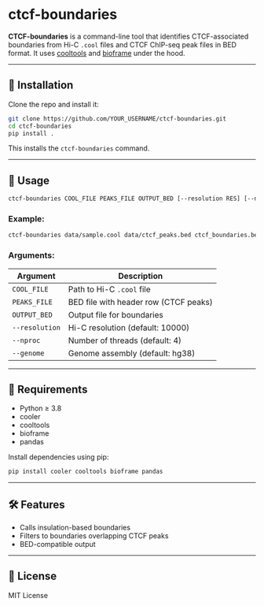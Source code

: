 # ctcf-boundaries

**CTCF-boundaries** is a command-line tool that identifies CTCF-associated boundaries from Hi-C `.cool` files and CTCF ChIP-seq peak files in BED format. It uses [cooltools](https://github.com/open2c/cooltools) and [bioframe](https://github.com/open2c/bioframe) under the hood.

---

## 🚀 Installation

Clone the repo and install it:

```bash
git clone https://github.com/YOUR_USERNAME/ctcf-boundaries.git
cd ctcf-boundaries
pip install .
```

This installs the `ctcf-boundaries` command.

---

## 🔧 Usage

```bash
ctcf-boundaries COOL_FILE PEAKS_FILE OUTPUT_BED [--resolution RES] [--nproc N] [--genome GENOME]
```

### Example:

```bash
ctcf-boundaries data/sample.cool data/ctcf_peaks.bed ctcf_boundaries.bed --resolution 10000 --nproc 4
```

### Arguments:

| Argument       | Description                            |
|----------------|----------------------------------------|
| `COOL_FILE`    | Path to Hi-C `.cool` file              |
| `PEAKS_FILE`   | BED file with header row (CTCF peaks)  |
| `OUTPUT_BED`   | Output file for boundaries             |
| `--resolution` | Hi-C resolution (default: 10000)       |
| `--nproc`      | Number of threads (default: 4)         |
| `--genome`     | Genome assembly (default: hg38)        |

---

## 🧬 Requirements

- Python ≥ 3.8
- cooler
- cooltools
- bioframe
- pandas

Install dependencies using pip:

```bash
pip install cooler cooltools bioframe pandas
```

---

## 🛠 Features

- Calls insulation-based boundaries
- Filters to boundaries overlapping CTCF peaks
- BED-compatible output

---

## 📜 License

MIT License
